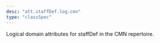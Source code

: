 ```yaml
---
desc: "att.staffDef.log.cmn"
type: "classSpec"
---
```


Logical domain attributes for staffDef in the CMN repertoire.